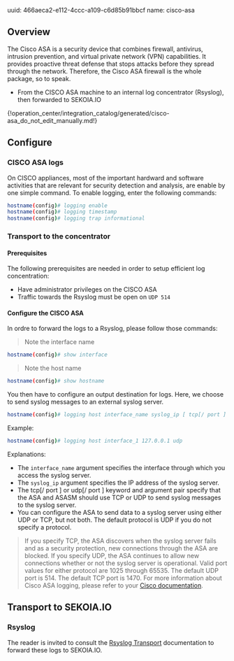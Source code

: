 uuid: 466aeca2-e112-4ccc-a109-c6d85b91bbcf
name: cisco-asa

## Overview

The Cisco ASA is a security device that combines firewall, antivirus, intrusion prevention, and virtual private network (VPN) capabilities. It provides proactive threat defense that stops attacks before they spread through the network. Therefore, the Cisco ASA firewall is the whole package, so to speak.

- From the CISCO ASA machine to an internal log concentrator (Rsyslog), then forwarded to SEKOIA.IO

{!operation_center/integration_catalog/generated/cisco-asa_do_not_edit_manually.md!}

## Configure

### CISCO ASA logs

On CISCO appliances, most of the important hardward and software activities that are relevant for security detection and analysis, are enable by one simple command.
To enable logging, enter the following commands:

```bash
hostname(config)# logging enable
hostname(config)# logging timestamp
hostname(config)# logging trap informational
```

### Transport to the concentrator

#### Prerequisites
The following prerequisites are needed in order to setup efficient log concentration:

- Have administrator privileges on the CISCO ASA
- Traffic towards the Rsyslog must be open on `UDP 514`

#### Configure the CISCO ASA
In ordre to forward the logs to a Rsyslog, please follow those commands:

> Note the interface name
```bash
hostname(config)# show interface
```

> Note the host name
```bash
hostname(config)# show hostname
```

You then have to configure an output destination for logs. Here, we choose to send syslog messages to an external syslog server.
```bash
hostname(config)# logging host interface_name syslog_ip [ tcp[/ port ] udp [/ port ]
```

Example:
```bash
hostname(config)# logging host interface_1 127.0.0.1 udp
```

Explanations:

- The `interface_name` argument specifies the interface through which you access the syslog server.
- The `syslog_ip` argument specifies the IP address of the syslog server.
- The tcp[/ port ] or udp[/ port ] keyword and argument pair specify that the ASA and ASASM should use TCP or UDP to send syslog messages to the syslog server.
- You can configure the ASA to send data to a syslog server using either UDP or TCP, but not both. The default protocol is UDP if you do not specify a protocol.

> If you specify TCP, the ASA discovers when the syslog server fails and as a security protection, new connections through the ASA are blocked.
> If you specify UDP, the ASA continues to allow new connections whether or not the syslog server is operational. Valid port values for either protocol are 1025 through 65535. The default UDP port is 514. The default TCP port is 1470.
> For more information about Cisco ASA logging, please refer to your [Cisco documentation](https://www.cisco.com/c/en/us/td/docs/security/asa/asa-cli-reference/S/asa-command-ref-S.html).

## Transport to SEKOIA.IO

### Rsyslog

The reader is invited to consult the [Rsyslog Transport](../../../data_collection/ingestion_methods/rsyslog/) documentation to forward these logs to SEKOIA.IO.
